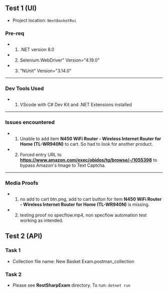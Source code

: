 

## Test 1 (UI)
 - Project location: `NextBasketRoi`
### Pre-req
 - 1. .NET version 8.0
 - 2. Selenium.WebDriver" Version="4.19.0"
 - 3. "NUnit" Version="3.14.0"
---
### Dev Tools Used
 - 1. VScode with C# Dev Kit and .NET Extensions installed
---
### Issues encountered
 - 1. Unable to add item **N450 WiFi Router - Wireless Internet Router for Home (TL-WR940N)** to cart. So had to look for another product.
 - 2. Forced entry URL to **https://www.amazon.com/exec/obidos/tg/browse/-/1055398** to bypass Amazon's Image to Text Captcha.
---
### Media Proofs
 - 1. no add to cart btn.png, add to cart button for item **N450 WiFi Router - Wireless Internet Router for Home (TL-WR940N)** is missing.
 - 2. testing proof no specflow.mp4, non specflow automation test working as intended.


## Test 2 (API)
### Task 1
- Collection file name: New Basket Exam.postman_collection

### Task 2
- Please see **RestSharpExam** directory.
  To run: `dotnet run`